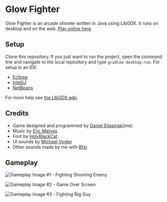 # Glow Fighter

Glow Fighter is an arcade shooter written in Java using LibGDX. It runs on desktop and on the web. [Play online here](https://mr-slurpy.github.io/projects/glow-fighter/).

## Setup
Clone this repository. If you just want to run the project, open the command line and navigate to the local repository and type `gradlew desktop:run`. For setup in an IDE:

 - [Eclipse](https://github.com/libgdx/libgdx/wiki/Gradle-and-Eclipse)
 - [IntelliJ](https://github.com/libgdx/libgdx/wiki/Gradle-and-Intellij-IDEA)
 - [NetBeans](https://github.com/libgdx/libgdx/wiki/Gradle-and-NetBeans)

For more help see [the LibGDX wiki](https://github.com/libgdx/libgdx/wiki).

## Credits
 - Game designed and programmed by [Daniel Eliasinski](https://github.com/Mr-Slurpy)(me)
 - Music by [Eric Matyas](http://www.soundimage.org)
 - Font by [HolyBlackCat](https://www.fontlibrary.org/en/font/catv-6x12-9)
 - UI sounds by [Michael Vogler](https://www.youtube.com/watch?v=dYt8hb7TCZY)
 - Other sounds made by me with [Bfxr](http://www.bfxr.net/)

## Gameplay
![Gameplay Image #1 - Fighting Shooting Enemy](https://i.imgur.com/nIdMgME.png "Fighting Shooting Enemy")

![Gameplay Image #2 - Game Over Screen](https://i.imgur.com/7xlkIkD.png "Game Over Screen")

![Gameplay Image #3 - Fighting Big Guy](https://i.imgur.com/0b1NBU3.png "Fighting Big Guy")
